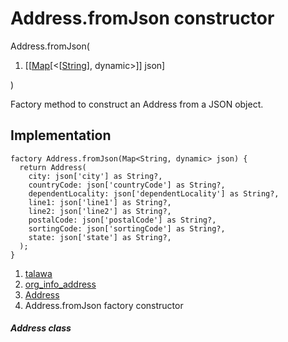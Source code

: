 
<div>

# Address.fromJson constructor

</div>


Address.fromJson(

1.  [[[Map](https://api.flutter.dev/flutter/dart-core/Map-class.html)[\<[[String](https://api.flutter.dev/flutter/dart-core/String-class.html)],
    dynamic\>]]
    json]

)



Factory method to construct an Address from a JSON object.



## Implementation

``` language-dart
factory Address.fromJson(Map<String, dynamic> json) {
  return Address(
    city: json['city'] as String?,
    countryCode: json['countryCode'] as String?,
    dependentLocality: json['dependentLocality'] as String?,
    line1: json['line1'] as String?,
    line2: json['line2'] as String?,
    postalCode: json['postalCode'] as String?,
    sortingCode: json['sortingCode'] as String?,
    state: json['state'] as String?,
  );
}
```







1.  [talawa](../../index.html)
2.  [org_info_address](../../models_organization_org_info_address/)
3.  [Address](../../models_organization_org_info_address/Address-class.html)
4.  Address.fromJson factory constructor

##### Address class







